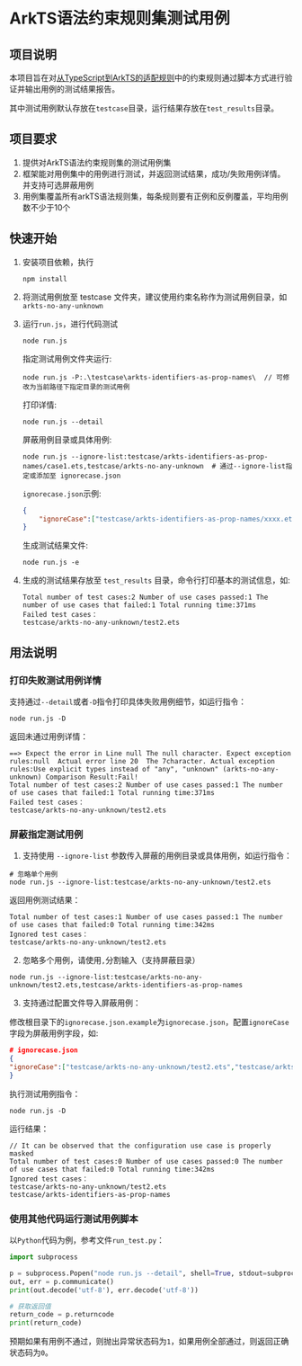 # ArkTS语法约束规则集测试用例

## 项目说明

本项目旨在对[从TypeScript到ArkTS的适配规则](https://gitee.com/openharmony/docs/blob/master/zh-cn/application-dev/quick-start/typescript-to-arkts-migration-guide.md)中的约束规则通过脚本方式进行验证并输出用例的测试结果报告。

其中测试用例默认存放在`testcase`目录，运行结果存放在`test_results`目录。

## 项目要求

1. 提供对ArkTS语法约束规则集的测试用例集
2. 框架能对用例集中的用例进行测试，并返回测试结果，成功/失败用例详情。并支持可选屏蔽用例
3. 用例集覆盖所有arkTS语法规则集，每条规则要有正例和反例覆盖，平均用例数不少于10个

## 快速开始

1. 安装项目依赖，执行
    ```shell
    npm install
    ``` 
2. 将测试用例放至 testcase 文件夹，建议使用约束名称作为测试用例目录，如`arkts-no-any-unknown`
3. 运行`run.js`，进行代码测试

    ```nodejs
    node run.js
    ```

    指定测试用例文件夹运行:

    ```shell
    node run.js -P:.\testcase\arkts-identifiers-as-prop-names\  // 可修改为当前路径下指定目录的测试用例
    ```

    打印详情:

    ```shell
    node run.js --detail
    ```

    屏蔽用例目录或具体用例:

    ```shell
    node run.js --ignore-list:testcase/arkts-identifiers-as-prop-names/case1.ets,testcase/arkts-no-any-unknown  # 通过--ignore-list指定或添加至 ignorecase.json 
    ```

    `ignorecase.json`示例:

    ```json
    {
        "ignoreCase":["testcase/arkts-identifiers-as-prop-names/xxxx.ets", "testcase/arkts-no-any-unknown"]
    }
    ```

    生成测试结果文件:

    ```shell
    node run.js -e
    ```
    
4. 生成的测试结果存放至 `test_results` 目录，命令行打印基本的测试信息，如:

    ```plain
    Total number of test cases:2 Number of use cases passed:1 The number of use cases that failed:1 Total running time:371ms
    Failed test cases：
    testcase/arkts-no-any-unknown/test2.ets
    ```

## 用法说明

### 打印失败测试用例详情

支持通过`--detail`或者`-D`指令打印具体失败用例细节，如运行指令：

```shell
node run.js -D
```
返回未通过用例详情：
```plain
==> Expect the error in Line null The null character. Expect exception rules:null  Actual error line 20  The 7character. Actual exception rules:Use explicit types instead of "any", "unknown" (arkts-no-any-unknown) Comparison Result:Fail!
Total number of test cases:2 Number of use cases passed:1 The number of use cases that failed:1 Total running time:371ms
Failed test cases：
testcase/arkts-no-any-unknown/test2.ets
```

### 屏蔽指定测试用例
    
1. 支持使用 `--ignore-list` 参数传入屏蔽的用例目录或具体用例，如运行指令：

```shell
# 忽略单个用例
node run.js --ignore-list:testcase/arkts-no-any-unknown/test2.ets 
```
返回用例测试结果：
```
Total number of test cases:1 Number of use cases passed:1 The number of use cases that failed:0 Total running time:342ms
Ignored test cases：
testcase/arkts-no-any-unknown/test2.ets
```
2. 忽略多个用例，请使用`,`分割输入（支持屏蔽目录）

```shell
node run.js --ignore-list:testcase/arkts-no-any-unknown/test2.ets,testcase/arkts-identifiers-as-prop-names
```
3. 支持通过配置文件导入屏蔽用例：

修改根目录下的`ignorecase.json.example`为`ignorecase.json`，配置`ignoreCase`字段为屏蔽用例字段，如:
```json
# ignorecase.json
{
"ignoreCase":["testcase/arkts-no-any-unknown/test2.ets","testcase/arkts-identifiers-as-prop-names"]
}
```

执行测试用例指令：

```shell
node run.js -D
```
运行结果：
```plain
// It can be observed that the configuration use case is properly masked
Total number of test cases:0 Number of use cases passed:0 The number of use cases that failed:0 Total running time:342ms
Ignored test cases：
testcase/arkts-no-any-unknown/test2.ets
testcase/arkts-identifiers-as-prop-names
```

### 使用其他代码运行测试用例脚本

以`Python`代码为例，参考文件`run_test.py`：
```python
import subprocess

p = subprocess.Popen("node run.js --detail", shell=True, stdout=subprocess.PIPE, stderr=subprocess.PIPE)
out, err = p.communicate()
print(out.decode('utf-8'), err.decode('utf-8'))

# 获取返回值
return_code = p.returncode
print(return_code)
```
预期如果有用例不通过，则抛出异常状态码为`1`，如果用例全部通过，则返回正确状态码为`0`。
